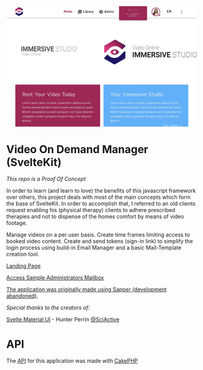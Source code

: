 <img src="./images/hero_frontpage.jpg" alt="banner hero immercive studio">

# Video On Demand Manager (SvelteKit)

*This repo is a Proof Of Concept*

In order to learn (and learn to love) the benefits of this javascript framework over others, this project deals with most of the main concepts which form the base of SvelteKit.
In order to accomplish that, I referred to an old clients request enabling his (physical therapy) clients to adhere prescribed therapies and not to dispense of the homes comfort by means of video footage.

Manage videos on a per user basis.
Create time frames limiting access to booked video content.
Create and send tokens (sign-in link) to simplify the login process using build-in Email Manager and a basic Mail-Template creation tool.

[Landing Page](https://vod-app.doojoo.de)

[Access Sample Administrators Mailbox](https://vod-app.doojoo.de/login?token=eyJ0eXAiOiJKV1QiLCJhbGciOiJIUzI1NiJ9.eyJzdWIiOiIzNTQ5NjNmMS05YmU0LTQyZmItOGQzYi0zZjQwNmEyM2FlNjAiLCJleHAiOjE5NTYyMjU4OTJ9.zt3NtwvgehRS_QTmt8RtsbE6Wpfkp-MGbebQRV9R4BE&redirect=/users/354963f1-9be4-42fb-8d3b-3f406a23ae60%3Ftab%3Dmail%26active%3Dinboxes)

[The application was originally made using Sapper (development abandoned)](https://github.com/anito/vod-app).

_Special thanks to the creators of:_

[Svelte Material UI](https://sveltematerialui.com/) - Hunter Perrin [@SciActive](https://twitter.com/SciActive)

# API

The [API](https://github.com/anito/vod-backend) for this application was made with [CakePHP](https://cakephp.org)
